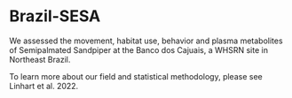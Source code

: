 # Brazil-SESA
We assessed the movement, habitat use, behavior and plasma metabolites of Semipalmated Sandpiper at the Banco dos Cajuais, a WHSRN site in Northeast Brazil.

To learn more about our field and statistical methodology, please see Linhart et al. 2022.
